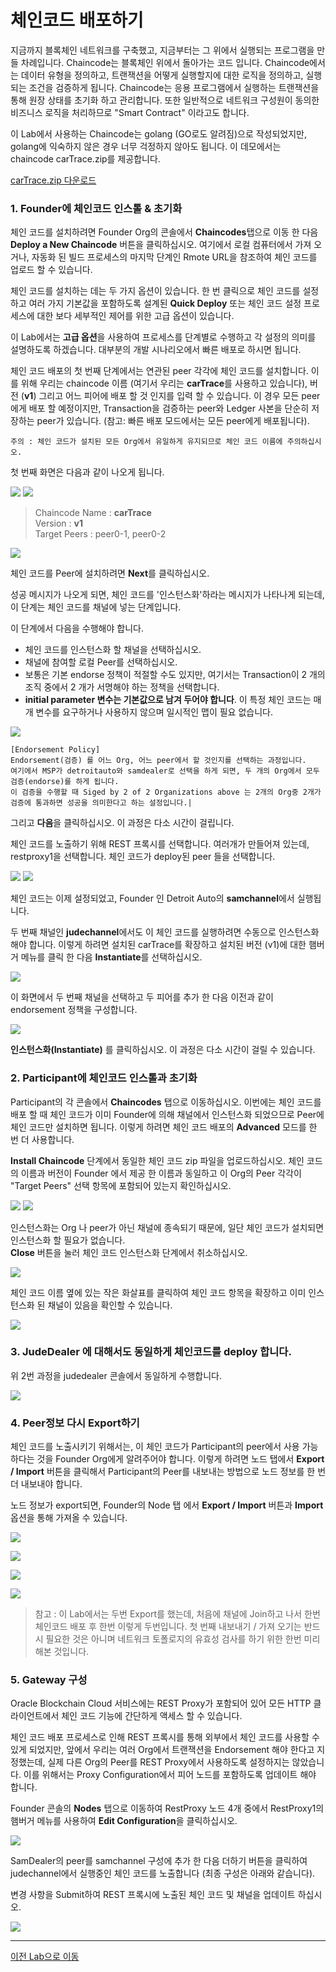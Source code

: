 # 체인코드 배포하기

지금까지 블록체인 네트워크를 구축했고, 지금부터는 그 위에서 실행되는 프로그램을 만들 차례입니다. Chaincode는 블록체인 위에서 돌아가는 코드 입니다. Chaincode에서는 데이터 유형을 정의하고, 트랜잭션을 어떻게 실행할지에 대한 로직을 정의하고, 실행되는 조건을 검증하게 됩니다. Chaincode는 응용 프로그램에서 실행하는 트랜잭션을 통해 원장 상태를 초기화 하고 관리합니다. 또한 일반적으로 네트워크 구성원이 동의한 비즈니스 로직을 처리하므로 "Smart Contract" 이라고도 합니다.

이 Lab에서 사용하는 Chaincode는 golang (GO로도 알려짐)으로 작성되었지만, golang에 익숙하지 않은 경우 너무 걱정하지 않아도 됩니다. 이 데모에서는 chaincode carTrace.zip를 제공합니다.

[carTrace.zip 다운로드](https://github.com/OracleCloudKr/Blockchain_Workshop/raw/master/CarDealerLab/artifacts/carTrace.zip)

### 1. Founder에 체인코드 인스톨 & 초기화 
   
체인 코드를 설치하려면 Founder Org의 콘솔에서 **Chaincodes**탭으로 이동 한 다음 **Deploy a New Chaincode** 버튼을 클릭하십시오. 여기에서 로컬 컴퓨터에서 가져 오거나, 자동화 된 빌드 프로세스의 마지막 단계인 Rmote URL을 참조하여 체인 코드를 업로드 할 수 있습니다.

체인 코드를 설치하는 데는 두 가지 옵션이 있습니다. 한 번 클릭으로 체인 코드를 설정하고 여러 가지 기본값을 포함하도록 설계된 **Quick Deploy** 또는 체인 코드 설정 프로세스에 대한 보다 세부적인 제어를 위한 고급 옵션이 있습니다.

이 Lab에서는 **고급 옵션**을 사용하여 프로세스를 단계별로 수행하고 각 설정의 의미를 설명하도록 하겠습니다. 대부분의 개발 시나리오에서 빠른 배포로 하시면 됩니다.

체인 코드 배포의 첫 번째 단계에서는 연관된 peer 각각에 체인 코드를 설치합니다. 이를 위해 우리는 chaincode 이름 (여기서 우리는 **carTrace**를 사용하고 있습니다), 버전 (**v1**) 그리고 어느 피어에 배포 할 것 인지를 입력 할 수 있습니다. 이 경우 모든 peer에게 배포 할 예정이지만, Transaction을 검증하는 peer와 Ledger 사본을 단순히 저장하는 peer가 있습니다. (참고: 빠른 배포 모드에서는 모든 peer에게 배포됩니다).

    주의 : 체인 코드가 설치된 모든 Org에서 유일하게 유지되므로 체인 코드 이름에 주의하십시오.


첫 번째 화면은 다음과 같이 나오게 됩니다.

![](images/deploy_chaincode1.png)
![](images/deploy_chaincode2.png)

> Chaincode Name : **carTrace** <br/>
> Version : **v1** <br/>
> Target Peers : peer0-1, peer0-2 

![](images/deploy_chaincode3.png)

체인 코드를 Peer에 설치하려면 **Next**를 클릭하십시오. 
    
성공 메시지가 나오게 되면, 체인 코드를 '인스턴스화'하라는 메시지가 나타나게 되는데, 이 단계는 체인 코드를 채널에 넣는 단계입니다. 

이 단계에서 다음을 수행해야 합니다.

* 체인 코드를 인스턴스화 할 채널을 선택하십시오.
* 채널에 참여할 로컬 Peer를 선택하십시오.
* 보통은 기본 endorse 정책이 적절할 수도 있지만, 여기서는 Transaction이 2 개의 조직 중에서 2 개가 서명해야 하는 정책을 선택합니다.
* **initial parameter 변수는 기본값으로 남겨 두어야 합니다**. 이 특정 체인 코드는 매개 변수를 요구하거나 사용하지 않으며 일시적인 맵이 필요 없습니다.

![](images/deploy_chaincode4.png)

~~~
[Endorsement Policy]
Endorsement(검증) 를 어느 Org, 어느 peer에서 할 것인지를 선택하는 과정입니다. 
여기에서 MSP가 detroitauto와 samdealer로 선택을 하게 되면, 두 개의 Org에서 모두 검증(endorse)를 하게 됩니다. 
이 검증을 수행할 때 Siged by 2 of 2 Organizations above 는 2개의 Org중 2개가 검증에 통과하면 성공을 의미한다고 하는 설정입니다.|
~~~
       
그리고 **다음**을 클릭하십시오. 이 과정은 다소 시간이 걸립니다.

체인 코드를 노출하기 위해 REST 프록시를 선택합니다. 여러개가 만들어져 있는데, restproxy1을 선택합니다. 체인 코드가 deploy된 peer 들을 선택합니다.

![](images/deploy_chaincode5.png)
![](images/deploy_chaincode6.png)

체인 코드는 이제 설정되었고, Founder 인 Detroit Auto의 **samchannel**에서 실행됩니다. 

두 번째 채널인 **judechannel**에서도 이 체인 코드를 실행하려면 수동으로 인스턴스화 해야 합니다. 이렇게 하려면 설치된 carTrace를 확장하고 설치된 버전 (v1)에 대한 햄버거 메뉴를 클릭 한 다음 **Instantiate**를 선택하십시오.

![](images/instantiate_to_judechannel.png)

이 화면에서 두 번째 채널을 선택하고 두 피어를 추가 한 다음 이전과 같이 endorsement 정책을 구성합니다.

![](images/instantiate_judechannel.png)

**인스턴스화(Instantiate)** 를 클릭하십시오. 이 과정은 다소 시간이 걸릴 수 있습니다.

### 2. Participant에 체인코드 인스톨과 초기화 
   
Participant의 각 콘솔에서 **Chaincodes** 탭으로 이동하십시오. 이번에는 체인 코드를 배포 할 때 체인 코드가 이미 Founder에 의해 채널에서 인스턴스화 되었으므로 Peer에 체인 코드만 설치하면 됩니다. 이렇게 하려면 체인 코드 배포의 **Advanced** 모드를 한 번 더 사용합니다.

**Install Chaincode** 단계에서 동일한 체인 코드 zip 파일을 업로드하십시오. 체인 코드의 이름과 버전이 Founder 에서 제공 한 이름과 동일하고 이 Org의 Peer 각각이 "Target Peers" 선택 항목에 포함되어 있는지 확인하십시오. 

![](images/participant_deploy_chaincode1.png)
![](images/participant_deploy_chaincode2.png)

인스턴스화는 Org 나 peer가 아닌 채널에 종속되기 때문에, 일단 체인 코드가 설치되면 인스턴스화 할 필요가 없습니다.  
**Close** 버튼을 눌러 체인 코드 인스턴스화 단계에서 취소하십시오. 

![](images/participant_deploy_chaincode3.png)

체인 코드 이름 옆에 있는 작은 화살표를 클릭하여 체인 코드 항목을 확장하고 이미 인스턴스화 된 채널이 있음을 확인할 수 있습니다.

![](images/participant_deploy_chaincode4.png)

### 3. JudeDealer 에 대해서도 동일하게 체인코드를 deploy 합니다. 
위 2번 과정을 judedealer 콘솔에서 동일하게 수행합니다.

![](images/participant_deploy_chaincode5.png)

### 4. Peer정보 다시 Export하기

체인 코드를 노출시키기 위해서는, 이 체인 코드가 Participant의 peer에서 사용 가능하다는 것을 Founder Org에게 알려주어야 합니다. 이렇게 하려면 노드 탭에서 **Export / Import** 버튼을 클릭해서 Participant의 Peer를 내보내는 방법으로 노드 정보를 한 번 더 내보내야 합니다.

노드 정보가 export되면, Founder의 Node 탭 에서 **Export / Import** 버튼과 **Import** 옵션을 통해 가져올 수 있습니다.

![](images/participant_export_again.png)

![](images/participant_export_again2.png)

![](images/participant_import_again.png)

![](images/participant_import_again2.png)

> 참고 : 이 Lab에서는 두번 Export를 했는데, 처음에 채널에 Join하고 나서 한번 체인코드 배포 후 한번 이렇게 두번입니다. 첫 번째 내보내기 / 가져 오기는 반드시 필요한 것은 아니며 네트워크 토폴로지의 유효성 검사를 하기 위한 한번 미리 해본 것입니다.

### 5. Gateway 구성
   
Oracle Blockchain Cloud 서비스에는 REST Proxy가 포함되어 있어 모든 HTTP 클라이언트에서 체인 코드 기능에 간단하게 액세스 할 수 있습니다. 

체인 코드 배포 프로세스로 인해 REST 프록시를 통해 외부에서 체인 코드를 사용할 수 있게 되었지만, 앞에서 우리는 여러 Org에서 트랜잭션을 Endorsement 해야 한다고 지정했는데, 실제 다른 Org의 Peer를 REST Proxy에서 사용하도록 설정하지는 않았습니다. 이를 위해서는 Proxy Configuration에서 피어 노드를 포함하도록 업데이트 해야 합니다.

Founder 콘솔의 **Nodes** 탭으로 이동하여 RestProxy 노드 4개 중에서 RestProxy1의  햄버거 메뉴를 사용하여 **Edit Configuration**을 클릭하십시오. 

![](images/restproxy_edit1.png)

SamDealer의 peer를 samchannel 구성에 추가 한 다음 더하기 버튼을 클릭하여 judechannel에서 실행중인 체인 코드를 노출합니다 (최종 구성은 아래와 같습니다). 
    
변경 사항을 Submit하여 REST 프록시에 노출된 체인 코드 및 채널을 업데이트 하십시오.

![](images/restproxy_edit2.png)


---

[이전 Lab으로 이동](README.md)
